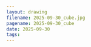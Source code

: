 ```yaml
---
layout: drawing
filename: 2025-09-30_cube.jpg
pagename: 2025-09-30_cube
date: 2025-09-30
tags:
---
```

